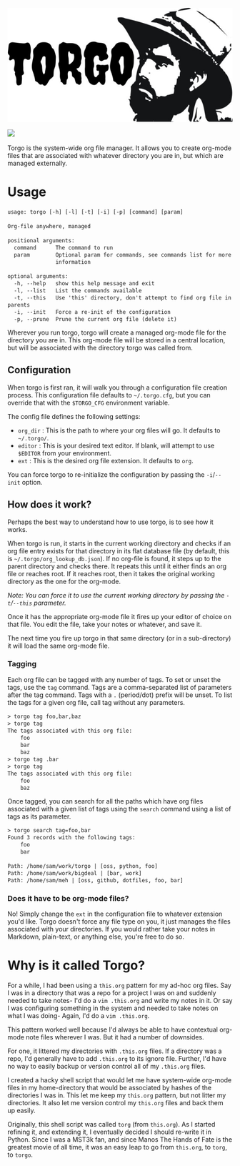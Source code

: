 <p align="center"><img src="torgo.jpg" /></p>

![](https://github.com/criswell/torgo/workflows/.github/workflows/main.yml/badge.svg)

Torgo is the system-wide org file manager. It allows you to create org-mode
files that are associated with whatever directory you are in, but which are
managed externally.

# Usage

```
usage: torgo [-h] [-l] [-t] [-i] [-p] [command] [param]

Org-file anywhere, managed

positional arguments:
  command      The command to run
  param        Optional param for commands, see commands list for more
               information

optional arguments:
  -h, --help   show this help message and exit
  -l, --list   List the commands available
  -t, --this   Use 'this' directory, don't attempt to find org file in parents
  -i, --init   Force a re-init of the configuration
  -p, --prune  Prune the current org file (delete it)
```

Wherever you run torgo, torgo will create a managed org-mode file for the
directory you are in. This org-mode file will be stored in a central location,
but will be associated with the directory torgo was called from.

## Configuration

When torgo is first ran, it will walk you through a configuration file
creation process. This configuration file defaults to `~/.torgo.cfg`, but you
can override that with the `$TORGO_CFG` environment variable.

The config file defines the following settings:

* `org_dir` : This is the path to where your org files will go. It defaults
to `~/.torgo/`.
* `editor` : This is your desired text editor. If blank, will attempt to use
`$EDITOR` from your environment.
* `ext` : This is the desired org file extension. It defaults to `org`.

You can force torgo to re-initialize the configuration by passing the
`-i`/`--init` option.

## How does it work?

Perhaps the best way to understand how to use torgo, is to see how it works.

When torgo is run, it starts in the current working directory and checks if
an org file entry exists for that directory in its flat database file (by
default, this is `~/.torgo/org_lookup_db.json`). If no org-file is found, it
steps up to the parent directory and checks there. It repeats this until it
either finds an org file or reaches root. If it reaches root, then it takes
the original working directory as the one for the org-mode.

*Note: You can force it to use the current working directory by passing the
`-t`/`--this` parameter.*

Once it has the appropriate org-mode file it fires up your editor of choice
on that file. You edit the file, take your notes or whatever, and save it.

The next time you fire up torgo in that same directory (or in a sub-directory)
it will load the same org-mode file.

### Tagging

Each org file can be tagged with any number of tags. To set or unset the tags,
use the `tag` command. Tags are a comma-separated list of parameters after
the tag command. Tags with a `.` (period/dot) prefix will be unset. To list
the tags for a given org file, call tag without any parameters.

```
> torgo tag foo,bar,baz
> torgo tag
The tags associated with this org file:
    foo
    bar
    baz
> torgo tag .bar
> torgo tag
The tags associated with this org file:
    foo
    baz
```

Once tagged, you can search for all the paths which have org files associated
with a given list of tags using the `search` command using a list of tags as
its parameter.

```
> torgo search tag=foo,bar
Found 3 records with the following tags:
	foo
	bar

Path: /home/sam/work/torgo | [oss, python, foo]
Path: /home/sam/work/bigdeal | [bar, work]
Path: /home/sam/meh | [oss, github, dotfiles, foo, bar]
```

### Does it have to be org-mode files?

No! Simply change the `ext` in the configuration file to whatever extension
you'd like. Torgo doesn't force any file type on you, it just manages the
files associated with your directories. If you would rather take your notes
in Markdown, plain-text, or anything else, you're free to do so.

# Why is it called Torgo?

For a while, I had been using a `this.org` pattern for my ad-hoc org files.
Say I was in a directory that was a repo for a project I was on and suddenly
needed to take notes- I'd do a `vim .this.org` and write my notes in it. Or
say I was configuring something in the system and needed to take notes on
what I was doing- Again, I'd do a `vim .this.org`.

This pattern worked well because I'd always be able to have contextual org-mode
note files wherever I was. But it had a number of downsides.

For one, it littered my directories with `.this.org` files. If a directory
was a repo, I'd generally have to add `.this.org` to its ignore file. Further,
I'd have no way to easily backup or version control all of my `.this.org` files.

I created a hacky shell script that would let me have system-wide org-mode files
in my home-directory that would be associated by hashes of the directories I
was in. This let me keep my `this.org` pattern, but not litter my directories.
It also let me version control my `this.org` files and back them up easily.

Originally, this shell script was called `torg` (from `this.org`). As I started
refining it, and extending it, I eventually decided I should re-write it in
Python. Since I was a MST3k fan, and since Manos The Hands of Fate is the
greatest movie of all time, it was an easy leap to go from `this.org`, to `torg`,
to `torgo`.

